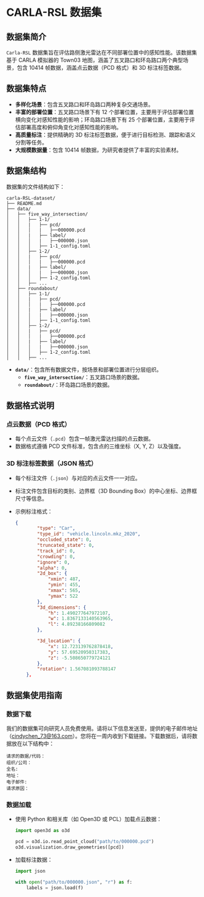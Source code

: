 # CARLA-RSL 数据集

## 数据集简介

`Carla-RSL` 数据集旨在评估路侧激光雷达在不同部署位置中的感知性能。该数据集基于 CARLA 模拟器的 Town03 地图，涵盖了五叉路口和环岛路口两个典型场景，包含 10414 帧数据，涵盖点云数据（PCD 格式）和 3D 标注标签数据。

## 数据集特点

- **多样化场景**：包含五叉路口和环岛路口两种复杂交通场景。
- **丰富的部署位置**：五叉路口场景下有 12 个部署位置，主要用于评估部署位置横向变化对感知性能的影响；环岛路口场景下有 25 个部署位置，主要用于评估部署高度和俯仰角变化对感知性能的影响。
- **高质量标注**：提供精确的 3D 标注标签数据，便于进行目标检测、跟踪和语义分割等任务。
- **大规模数据量**：包含 10414 帧数据，为研究者提供了丰富的实验素材。

## 数据集结构

数据集的文件结构如下：

```
carla-RSL-dataset/
├── README.md
├── data/
│   ├── five_way_intersection/
│   │   ├── 1-1/
│   │   |   ├── pcd/
│   │   │   |   ├──000000.pcd
│   │   |   ├── label/
│   │   │   |   ├──000000.json
│   │   │   ├── 1-1_config.toml
│   │   ├── 1-2/
│   │   |   ├── pcd/
│   │   │   |   ├──000000.pcd
│   │   |   ├── label/
│   │   │   |   ├──000000.json
│   │   │   ├── 1-2_config.toml
│   │   ├── ...
│   ├── roundabout/
│   │   ├── 1-1/
│   │   |   ├── pcd/
│   │   │   |   ├──000000.pcd
│   │   |   ├── label/
│   │   │   |   ├──000000.json
│   │   │   ├── 1-1_config.toml
│   │   ├── 1-2/
│   │   |   ├── pcd/
│   │   │   |   ├──000000.pcd
│   │   |   ├── label/
│   │   │   |   ├──000000.json
│   │   │   ├── 1-2_config.toml
│   │   ├── ...
```

- **`data/`**：包含所有数据文件，按场景和部署位置进行分层组织。
  - **`five_way_intersection/`**：五叉路口场景的数据。
  - **`roundabout/`**：环岛路口场景的数据。

## 数据格式说明

### 点云数据（PCD 格式）

- 每个点云文件（`.pcd`）包含一帧激光雷达扫描的点云数据。
- 数据格式遵循 PCD 文件标准，包含点的三维坐标（X, Y, Z）以及强度。

### 3D 标注标签数据（JSON 格式）

- 每个标注文件（`.json`）与对应的点云文件一一对应。

- 标注文件包含目标的类别、边界框（3D Bounding Box）的中心坐标、边界框尺寸等信息。

- 示例标注格式：

  ```json
  {
          "type": "Car",
          "type_id": "vehicle.lincoln.mkz_2020",
          "occluded_state": 0,
          "truncated_state": 0,
          "track_id": 0,
          "crowding": 0,
          "ignore": 0,
          "alpha": 0,
          "2d_box": {
              "xmin": 487,
              "ymin": 455,
              "xmax": 565,
              "ymax": 522
          },
          "3d_dimensions": {
              "h": 1.490277647972107,
              "w": 1.8367133140563965,
              "l": 4.89238166809082
          },
  
          "3d_location": {
              "x": 12.723139762878418,
              "y": 57.69520950317383,
              "z": -5.508650779724121
          },
          "rotation": 1.567081093788147
      },
  
  ```

## 数据集使用指南

### 数据下载

我们的数据集可向研究人员免费使用。请将以下信息发送至，提供的电子邮件地址（cindychen_73@163.com）。您将在一周内收到下载链接。下载数据后，请将数据放在以下结构中：

```
请求的数据/代码：
组织/公司：
全名:
地址：
电子邮件:
请求原因：
```

### 数据加载

- 使用 Python 和相关库（如 Open3D 或 PCL）加载点云数据：

  ```python
  import open3d as o3d
  
  pcd = o3d.io.read_point_cloud("path/to/000000.pcd")
  o3d.visualization.draw_geometries([pcd])
  ```

- 加载标注数据：

  ```python
  import json
  
  with open("path/to/000000.json", "r") as f:
      labels = json.load(f)
  ```
